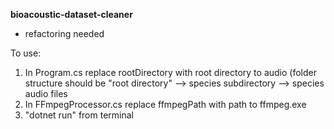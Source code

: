 **bioacoustic-dataset-cleaner**

- refactoring needed


To use:

1. In Program.cs replace rootDirectory with root directory to audio (folder structure should be "root directory" --> species subdirectory --> species audio files
2. In FFmpegProcessor.cs replace ffmpegPath with path to ffmpeg.exe
3. "dotnet run" from terminal
